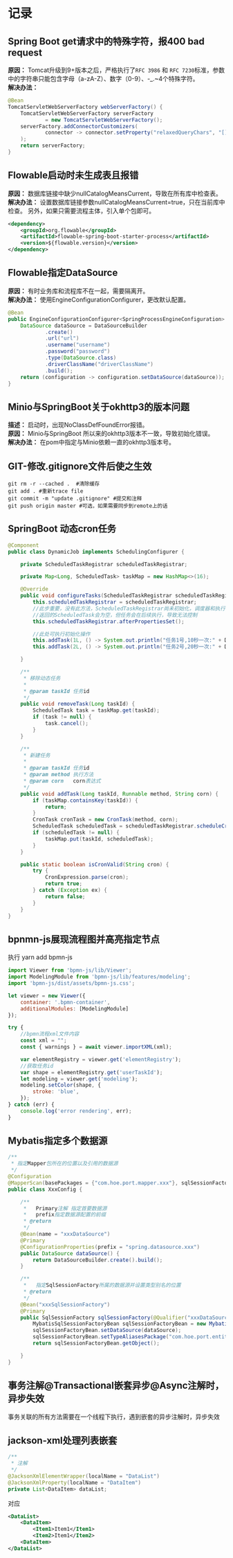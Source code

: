 # 记录

## Spring Boot get请求中的特殊字符，报400 bad request

**原因：** Tomcat升级到9+版本之后，严格执行了`RFC 3986` 和 `RFC 7230`标准，参数中的字符串只能包含字母（a-zA-Z）、数字（0-9）、-_.~4个特殊字符。  
**解决办法：**
```java
@Bean
TomcatServletWebServerFactory webServerFactory() {
    TomcatServletWebServerFactory serverFactory
            = new TomcatServletWebServerFactory();
    serverFactory.addConnectorCustomizers(
            connector -> connector.setProperty("relaxedQueryChars", "[]{}")
    );
    return serverFactory;
}
```

## Flowable启动时未生成表且报错

**原因：** 数据库链接中缺少nullCatalogMeansCurrent，导致在所有库中检查表。  
**解决办法：** 设置数据库链接参数nullCatalogMeansCurrent=true，只在当前库中检查。
另外，如果只需要流程主体，引入单个包即可。  
```xml
<dependency>
    <groupId>org.flowable</groupId>
    <artifactId>flowable-spring-boot-starter-process</artifactId>
    <version>${flowable.version}</version>
</dependency>
```

## Flowable指定DataSource
**原因：** 有时业务库和流程库不在一起，需要隔离开。  
**解决办法：** 使用EngineConfigurationConfigurer，更改默认配置。
 
```java
@Bean
public EngineConfigurationConfigurer<SpringProcessEngineConfiguration> changeDataSource() {
    DataSource dataSource = DataSourceBuilder
            .create()
            .url("url")
            .username("username")
            .password("password")
            .type(DataSource.class)
            .driverClassName("driverClassName")
            .build();
    return (configuration -> configuration.setDataSource(dataSource));
}
```

## Minio与SpringBoot关于okhttp3的版本问题
**描述：** 启动时，出现NoClassDefFoundError报错。  
**原因：** Minio与SpringBoot 所以来的okhttp3版本不一致，导致初始化错误。  
**解决办法：** 在pom中指定与Minio依赖一直的okhttp3版本号。


## GIT-修改.gitignore文件后使之生效
```
git rm -r --cached .  #清除缓存  
git add . #重新trace file  
git commit -m "update .gitignore" #提交和注释  
git push origin master #可选，如果需要同步到remote上的话  
```

## SpringBoot 动态cron任务
 
```java
@Component
public class DynamicJob implements SchedulingConfigurer {

    private ScheduledTaskRegistrar scheduledTaskRegistrar;

    private Map<Long, ScheduledTask> taskMap = new HashMap<>(16);

    @Override
    public void configureTasks(ScheduledTaskRegistrar scheduledTaskRegistrar) {
        this.scheduledTaskRegistrar = scheduledTaskRegistrar;
        //此步重要，没有此方法，ScheduledTaskRegistrar尚未初始化，调度器和执行器都为空
        //返回的ScheduledTask会为空，但任务会在后续执行，导致无法控制
        this.scheduledTaskRegistrar.afterPropertiesSet();

        //此处可执行初始化操作
        this.addTask(1L, () -> System.out.println("任务1号,10秒一次:" + DateUtil.now()), "0/10 * * * * ?");
        this.addTask(2L, () -> System.out.println("任务2号,20秒一次:" + DateUtil.now()), "5/20 * * * * ?");

    }

    /**
     * 移除动态任务
     *
     * @param taskId 任务id
     */
    public void removeTask(Long taskId) {
        ScheduledTask task = taskMap.get(taskId);
        if (task != null) {
            task.cancel();
        }
    }

    /**
     * 新建任务
     *
     * @param taskId 任务id
     * @param method 执行方法
     * @param corn   corn表达式
     */
    public void addTask(Long taskId, Runnable method, String corn) {
        if (taskMap.containsKey(taskId)) {
            return;
        }
        CronTask cronTask = new CronTask(method, corn);
        ScheduledTask scheduledTask = scheduledTaskRegistrar.scheduleCronTask(cronTask);
        if (scheduledTask != null) {
            taskMap.put(taskId, scheduledTask);
        }
    }

    public static boolean isCronValid(String cron) {
        try {
            CronExpression.parse(cron);
            return true;
        } catch (Exception ex) {
            return false;
        }
    }
}
```


## bpnmn-js展现流程图并高亮指定节点
执行 yarn add bpmn-js
```js
import Viewer from 'bpmn-js/lib/Viewer';
import ModelingModule from 'bpmn-js/lib/features/modeling';
import 'bpmn-js/dist/assets/bpmn-js.css';

let viewer = new Viewer({
    container: '.bpmn-container',
    additionalModules: [ModelingModule]
});

try {
    //bpmn流程xml文件内容
    const xml = "";
    const { warnings } = await viewer.importXML(xml);

    var elementRegistry = viewer.get('elementRegistry');
    //获取任务id
    var shape = elementRegistry.get('userTaskId');
    let modeling = viewer.get('modeling');
    modeling.setColor(shape, {
        stroke: 'blue',
    });
} catch (err) {
    console.log('error rendering', err);
}

```

## Mybatis指定多个数据源

```java
/**
 * 指定Mapper包所在的位置以及引用的数据源
 */
@Configuration
@MapperScan(basePackages = {"com.hoe.port.mapper.xxx"}, sqlSessionFactoryRef = "xxxSqlSessionFactory")
public class XxxConfig {

    /**
     *   Primary注解 指定首要数据源
     *   prefix指定数据源配置的前缀
     * @return
     */
    @Bean(name = "xxxDataSource")
    @Primary
    @ConfigurationProperties(prefix = "spring.datasource.xxx")
    public DataSource dataSource() {
        return DataSourceBuilder.create().build();
    }

    /**
     *   指定SqlSessionFactory所属的数据源并设置类型别名的位置
     * @return
     */
    @Bean("xxxSqlSessionFactory")
    @Primary
    public SqlSessionFactory sqlSessionFactory(@Qualifier("xxxDataSource") DataSource dataSource) throws Exception {
        MybatisSqlSessionFactoryBean sqlSessionFactoryBean = new MybatisSqlSessionFactoryBean();
        sqlSessionFactoryBean.setDataSource(dataSource);
        sqlSessionFactoryBean.setTypeAliasesPackage("com.hoe.port.entity.xxx");
        return sqlSessionFactoryBean.getObject();

    }
}
```



## 事务注解@Transactional嵌套异步@Async注解时，异步失效

事务关联的所有方法需要在一个线程下执行，遇到嵌套的异步注解时，异步失效

## jackson-xml处理列表嵌套

```java
/**
 * 注解
 */
@JacksonXmlElementWrapper(localName = "DataList")
@JacksonXmlProperty(localName = "DataItem")
private List<DataItem> dataList;
```
对应  
```xml
<DataList>  
    <DataItem>  
        <Item1>Item1</Item1>      
        <Item2>Item1</Item2>         
    <DataItem>  
</DataList> 
```